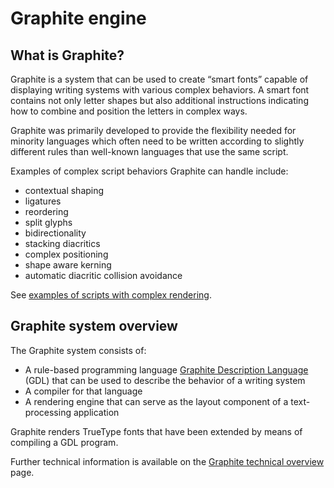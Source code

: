 # Graphite engine

## What is Graphite?

Graphite is a system that can be used to create “smart fonts” capable of displaying writing systems with various complex behaviors. A smart font contains not only letter shapes but also additional instructions indicating how to combine and position the letters in complex ways.

Graphite was primarily developed to provide the flexibility needed for minority languages which often need to be written according to slightly different rules than well-known languages that use the same script.

Examples of complex script behaviors Graphite can handle include:

* contextual shaping
* ligatures
* reordering
* split glyphs
* bidirectionality
* stacking diacritics
* complex positioning
* shape aware kerning
* automatic diacritic collision avoidance

See [examples of scripts with complex rendering](http://scripts.sil.org/CmplxRndExamples).

## Graphite system overview
The Graphite system consists of:

* A rule-based programming language [Graphite Description Language](http://scripts.sil.org/cms/scripts/page.php?site_id=projects&item_id=graphite_devFont#gdl) (GDL) that can be used to describe the behavior of a writing system
* A compiler for that language
* A rendering engine that can serve as the layout component of a text-processing application

Graphite renders TrueType fonts that have been extended by means of compiling a GDL program.

Further technical information is available on the [Graphite technical overview](http://scripts.sil.org/cms/scripts/page.php?site_id=projects&item_id=graphite_techAbout) page.
